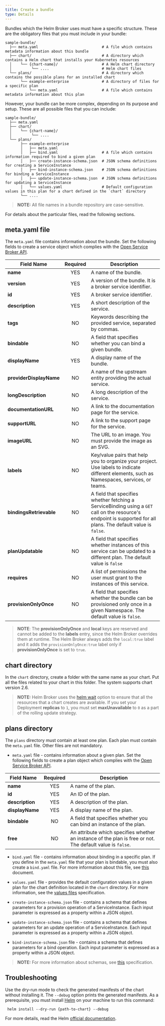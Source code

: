```yaml
---
title: Create a bundle
type: Details
---
```


Bundles which the Helm Broker uses must have a specific structure. These are the obligatory files that you must include in your bundle:

```
sample-bundle/
  ├── meta.yaml                             # A file which contains metadata information about this bundle
  ├── chart/                                # A directory which contains a Helm chart that installs your Kubernetes resources      
  │    └── {chart-name}/                    # A Helm chart directory
  │         └── ....                        # Helm chart files          
  └── plans/                                # A directory which contains the possible plans for an installed chart
       └── example-enterprise               # A directory of files for a specific plan
           └── meta.yaml                    # A file which contains metadata information about this plan
 ```

However, your bundle can be more complex, depending on its purpose and setup. These are all possible files that you can include:

```
sample-bundle/
  ├── meta.yaml                             
  ├── chart/                                
  │    └── {chart-name}/                    
  │         └── ....                        
  └── plans/                                
       ├── example-enterprise               
       │   ├── meta.yaml                    
       │   ├── bind.yaml                    # A file which contains information required to bind a given plan
       │   ├── create-instance-schema.json  # JSON schema definitions for creating a ServiceInstance
       │   ├── bind-instance-schema.json    # JSON schema definitions for binding a ServiceInstance
       │   ├── update-instance-schema.json  # JSON schema definitions for updating a ServiceInstance
       │   └── values.yaml                  # Default configuration values in this plan for a chart defined in the `chart` directory
       └── ....
```

> **NOTE:** All file names in a bundle repository are case-sensitive.

For details about the particular files, read the following sections.

## meta.yaml file

The `meta.yaml` file contains information about the bundle. Set the following fields to create a service object which complies with the [Open Service Broker API](https://github.com/openservicebrokerapi/servicebroker/blob/v2.14/spec.md#service-object).

|      Field Name     | Required |                   Description             |
|-------------------|:--------:|----------------------------------------------|
|         **name**        |   YES   | A name of the bundle.  |
|       **version**       |   YES   | A version of the bundle. It is a broker service identifier.  |
|          **id**         |   YES   | A broker service identifier.  |
|     **description**     |   YES   | A short description of the service. |
|         **tags**        |   NO  | Keywords describing the provided service, separated by commas.     |
|       **bindable**      |   NO  | A field that specifies whether you can bind a given bundle. |
|     **displayName**     |   YES   | A display name of the bundle.    |
| **providerDisplayName** |   NO  | A name of the upstream entity providing the actual service.  |
|   **longDescription**   |   NO  | A long description of the service.     |
|   **documentationURL**  |   NO  | A link to the documentation page for the service.        |
|      **supportURL**     |   NO  | A link to the support page for the service.     |
|       **imageURL**      |   NO  | The URL to an image. You must provide the image as an SVG.          |
|       **labels**        |   NO  | Key/value pairs that help you to organize your project. Use labels to indicate different elements, such as Namespaces, services, or teams.   |
| **bindingsRetrievable** |   NO  | A field that specifies whether fetching a ServiceBinding using a `GET` call on the resource's endpoint is supported for all plans. The default value is `false`.   |
|   **planUpdatable**     |   NO  |  A field that specifies whether instances of this service can be updated to a different plan. The default value is `false`  |
|       **requires**      |   NO  | A list of permissions the user must grant to the instances of this service. |
| **provisionOnlyOnce**   |   NO  | A field that specifies whether the bundle can be provisioned only once in a given Namespace. The default value is `false`. |

> **NOTE**: The **provisionOnlyOnce** and **local** keys are reserved and cannot be added to the **labels** entry, since the Helm Broker overrides them at runtime. The Helm Broker always adds the `local:true` label and it adds the `provisionOnlyOnce:true` label only if **provisionOnlyOnce** is set to `true`.

## chart directory

In the `chart` directory, create a folder with the same name as your chart. Put all the files related to your chart in this folder. The system supports chart version 2.6.

> **NOTE:** Helm Broker uses the [helm wait](https://github.com/kubernetes/helm/blob/release-2.6/docs/using_helm.md#helpful-options-for-installupgraderollback) option to ensure that all the resources that a chart creates are available. If you set your Deployment **replicas** to `1`, you must set **maxUnavailable** to `0` as a part of the rolling update strategy.

## plans directory

The `plans` directory must contain at least one plan. Each plan must contain the `meta.yaml` file. Other files are not mandatory.

* `meta.yaml` file - contains information about a given plan. Set the following fields to create a plan object which complies with the [Open Service Broker API](https://github.com/openservicebrokerapi/servicebroker/blob/v2.14/spec.md#plan-object).

|  Field Name | Required |      Description               |
|-----------|:--------:|------------------------------------|
|     **name**    |   YES   |     A name of the plan.   |
|      **id**     |   YES   |     An ID of the plan. |
| **description** |   YES   | A description of the plan. |
| **displayName** |   YES   | A display name of the plan. |
|  **bindable**   |   NO  | A field that specifies whether you can bind an instance of the plan.  |
|     **free**    |   NO  | An attribute which specifies whether an instance of the plan is free or not. The default value is `false`.    |

* `bind.yaml` file - contains information about binding in a specific plan. If you define in the `meta.yaml` file that your plan is bindable, you must also create a `bind.yaml` file. For more information about this file, see [this](#details-bind-bundles) document.

* `values.yaml` file - provides the default configuration values in a given plan for the chart definition located in the `chart` directory. For more information, see the [values files](https://github.com/kubernetes/helm/blob/release-2.6/docs/chart_template_guide/values_files.md) specification.

* `create-instance-schema.json` file - contains a schema that defines parameters for a provision operation of a ServiceInstance. Each input parameter is expressed as a property within a JSON object.

* `update-instance-schema.json` file - contains a schema that defines parameters for an update operation of a ServiceInstance. Each input parameter is expressed as a property within a JSON object.

* `bind-instance-schema.json` file - contains a schema that defines parameters for a bind operation. Each input parameter is expressed as a property within a JSON object.

>**NOTE:** For more information about schemas, see [this](https://github.com/openservicebrokerapi/servicebroker/blob/master/spec.md#schemas-object) specification.

## Troubleshooting

Use the dry-run mode to check the generated manifests of the chart without installing it.
The `--debug` option prints the generated manifests.
As a prerequisite, you must install [Helm](https://github.com/kubernetes/helm) on your machine to run this command:

```
 helm install --dry-run {path-to-chart} --debug
```
For more details, read the Helm [official documentation](https://docs.helm.sh/chart_template_guide/#debugging-templates).
